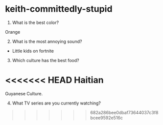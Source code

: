 # keith-committedly-stupid

1. What is the best color?

Orange

2. What is the most annoying sound?

- Little kids on fortnite

3. Which culture has the best food?

<<<<<<< HEAD
Haitian
=======
Guyanese Culture.

4. What TV series are you currently watching?
>>>>>>> 682a286bee0dbaf73644037c3f8bcee9592e516c
